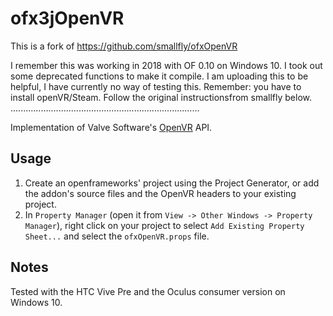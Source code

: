 ofx3jOpenVR
====================
This is a fork of https://github.com/smallfly/ofxOpenVR

I remember this was working in 2018 with OF 0.10 on Windows 10.
I took out some deprecated functions to make it compile.
I am uploading this to be helpful, I have currently no way of testing this.
Remember: you have to install openVR/Steam.
Follow the original instructionsfrom smallfly below.
...........................................................................

Implementation of Valve Software's [OpenVR](https://github.com/ValveSoftware/openvr) API.

## Usage

1. Create an openframeworks' project using the Project Generator, or add the addon's source files and the OpenVR headers to your existing project.
2. In `Property Manager` (open it from `View -> Other Windows -> Property Manager`), right click on your project to select `Add Existing Property Sheet...` and select the `ofxOpenVR.props` file.

## Notes
Tested with the HTC Vive Pre and the Oculus consumer version on Windows 10.
